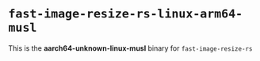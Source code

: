 # `fast-image-resize-rs-linux-arm64-musl`

This is the **aarch64-unknown-linux-musl** binary for `fast-image-resize-rs`

